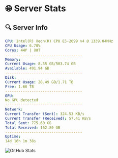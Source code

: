 # 🌐 Server Stats
## 🔍 Server Info
```yaml
CPU: Intel(R) Xeon(R) CPU E5-2699 v4 @ 1339.04MHz
CPU Usage: 6.70%
Cores: 44P | 88T
-----------------------------------
Memory:
Current Usage: 8.35 GB/503.74 GB
Available: 491.94 GB
-----------------------------------
Disk:
Current Usage: 28.49 GB/1.71 TB
Free: 1.60 TB
-----------------------------------
GPU:
No GPU detected
-----------------------------------
Network:
Current Transfer (Sent): 324.53 KB/s
Current Transfer (Received): 57.41 KB/s
Total Sent: 775.60 GB
Total Received: 162.80 GB
-----------------------------------
Uptime:
14d 16h 1m 38s
```
![GitHub Stats](https://img.shields.io/badge/Updated-2025-05-04_09:10:26-blue)